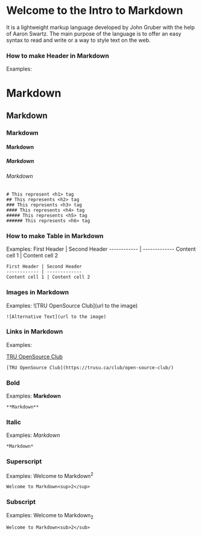 # Welcome to the Intro to Markdown

It is a lightweight markup language developed by John Gruber with the help of Aaron Swartz. The main purpose of the language is to offer an easy syntax to read and write or a way to style text on the web.

### How to make Header in Markdown

Examples: 
# Markdown
## Markdown
### Markdown
#### Markdown
##### Markdown
###### Markdown
```
# This represent <h1> tag
## This represents <h2> tag
### This represents <h3> tag
#### This represents <h4> tag
##### This represents <h5> tag
###### This represents <h6> tag
```


### How to make Table in Markdown

Examples:
First Header | Second Header
------------ | -------------
Content cell 1 | Content cell 2
```
First Header | Second Header
------------ | -------------
Content cell 1 | Content cell 2

```
### Images in Markdown

Examples:
![TRU OpenSource Club](url to the image)
```
![Alternative Text](url to the image)
```

### Links in Markdown

Examples:

[TRU OpenSource Club](https://trusu.ca/club/open-source-club/)
```
[TRU OpenSource Club](https://trusu.ca/club/open-source-club/)
```

### Bold 

Examples:
**Markdown**
```
**Markdown**
```


### Italic

Examples:
*Markdown* 
```
*Markdown* 
```


### Superscript

Examples:
Welcome to Markdown<sup>2</sup>
```
Welcome to Markdown<sup>2</sup>
```

### Subscript
Examples:
Welcome to Markdown<sub>2</sub>
```
Welcome to Markdown<sub>2</sub>
```



